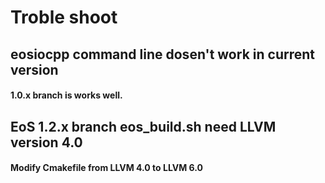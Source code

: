 # Troble shoot

## eosiocpp command line dosen't work in current version 
#### 1.0.x branch is works well.


## EoS 1.2.x branch eos_build.sh need LLVM version 4.0
#### Modify Cmakefile from LLVM 4.0 to LLVM 6.0 
